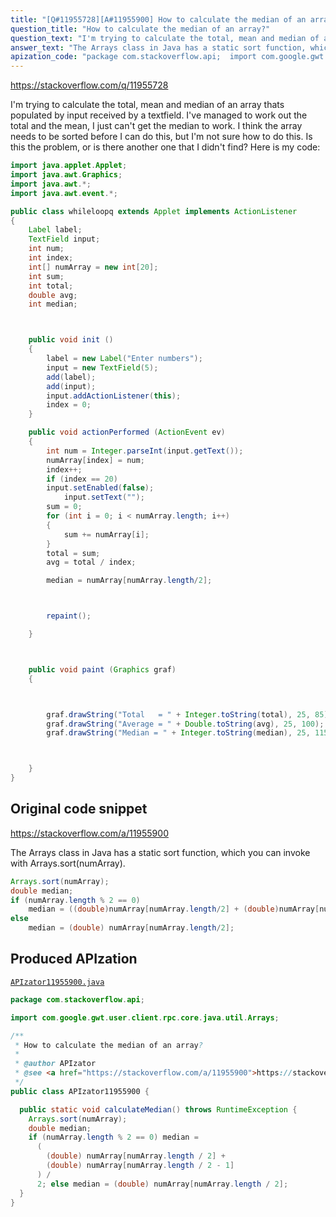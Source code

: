 ```yaml
---
title: "[Q#11955728][A#11955900] How to calculate the median of an array?"
question_title: "How to calculate the median of an array?"
question_text: "I'm trying to calculate the total, mean and median of an array thats populated by input received by a textfield. I've managed to work out the total and the mean, I just can't get the median to work. I think the array needs to be sorted before I can do this, but I'm not sure how to do this. Is this the problem, or is there another one that I didn't find? Here is my code:"
answer_text: "The Arrays class in Java has a static sort function, which you can invoke with Arrays.sort(numArray)."
apization_code: "package com.stackoverflow.api;  import com.google.gwt.user.client.rpc.core.java.util.Arrays;  /**  * How to calculate the median of an array?  *  * @author APIzator  * @see <a href=\"https://stackoverflow.com/a/11955900\">https://stackoverflow.com/a/11955900</a>  */ public class APIzator11955900 {    public static void calculateMedian() throws RuntimeException {     Arrays.sort(numArray);     double median;     if (numArray.length % 2 == 0) median =       (         (double) numArray[numArray.length / 2] +         (double) numArray[numArray.length / 2 - 1]       ) /       2; else median = (double) numArray[numArray.length / 2];   } }"
---
```


https://stackoverflow.com/q/11955728

I&#x27;m trying to calculate the total, mean and median of an array thats populated by input received by a textfield. I&#x27;ve managed to work out the total and the mean, I just can&#x27;t get the median to work. I think the array needs to be sorted before I can do this, but I&#x27;m not sure how to do this. Is this the problem, or is there another one that I didn&#x27;t find? Here is my code:


```java
import java.applet.Applet;
import java.awt.Graphics;
import java.awt.*;
import java.awt.event.*;

public class whileloopq extends Applet implements ActionListener
{
    Label label;
    TextField input;
    int num;
    int index;
    int[] numArray = new int[20];
    int sum;
    int total;
    double avg;
    int median;



    public void init ()
    {
        label = new Label("Enter numbers");
        input = new TextField(5);
        add(label);
        add(input);
        input.addActionListener(this);
        index = 0;
    }

    public void actionPerformed (ActionEvent ev)
    {
        int num = Integer.parseInt(input.getText());
        numArray[index] = num;
        index++;
        if (index == 20)
        input.setEnabled(false);
            input.setText("");
        sum = 0;
        for (int i = 0; i < numArray.length; i++)
        {
            sum += numArray[i];
        }
        total = sum;
        avg = total / index;

        median = numArray[numArray.length/2];



        repaint();

    }



    public void paint (Graphics graf)
    {



        graf.drawString("Total   = " + Integer.toString(total), 25, 85);
        graf.drawString("Average = " + Double.toString(avg), 25, 100);
        graf.drawString("Median = " + Integer.toString(median), 25, 115);



    }
}
```


## Original code snippet

https://stackoverflow.com/a/11955900

The Arrays class in Java has a static sort function, which you can invoke with Arrays.sort(numArray).

```java
Arrays.sort(numArray);
double median;
if (numArray.length % 2 == 0)
    median = ((double)numArray[numArray.length/2] + (double)numArray[numArray.length/2 - 1])/2;
else
    median = (double) numArray[numArray.length/2];
```

## Produced APIzation

[`APIzator11955900.java`](https://github.com/pasqualesalza/apization-temp-data/raw/master/apizations/java/APIzator11955900.java)

```java
package com.stackoverflow.api;

import com.google.gwt.user.client.rpc.core.java.util.Arrays;

/**
 * How to calculate the median of an array?
 *
 * @author APIzator
 * @see <a href="https://stackoverflow.com/a/11955900">https://stackoverflow.com/a/11955900</a>
 */
public class APIzator11955900 {

  public static void calculateMedian() throws RuntimeException {
    Arrays.sort(numArray);
    double median;
    if (numArray.length % 2 == 0) median =
      (
        (double) numArray[numArray.length / 2] +
        (double) numArray[numArray.length / 2 - 1]
      ) /
      2; else median = (double) numArray[numArray.length / 2];
  }
}

```